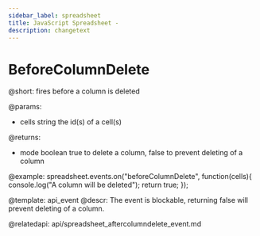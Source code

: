 ```yaml
---
sidebar_label: spreadsheet
title: JavaScript Spreadsheet - 
description: changetext
---
```


BeforeColumnDelete
=============

@short: fires before a column is deleted
	
@params:
- cells		string		the id(s) of a cell(s)

@returns:
- mode		boolean		true to delete a column, false to prevent deleting of a column

@example:
spreadsheet.events.on("beforeColumnDelete", function(cells){
	console.log("A column will be deleted");
    return true;
});


@template:	api_event
@descr:
The event is blockable, returning false will prevent deleting of a column.


@relatedapi:
api/spreadsheet_aftercolumndelete_event.md